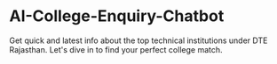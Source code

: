 # AI-College-Enquiry-Chatbot
Get quick and latest info about the top technical institutions under DTE Rajasthan. Let's dive in to find your perfect college match.
